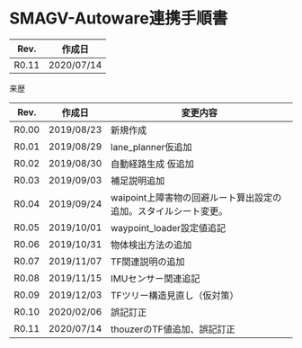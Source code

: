 # SMAGV-Autoware連携手順書

 

| Rev.  | 作成日     |
| ----- | ---------- |
| R0.11 | 2020/07/14 |



来歴

| Rev.  | 作成日     | 変更内容                                                     |
| :---: | ---------- | ------------------------------------------------------------ |
| R0.00 | 2019/08/23 | 新規作成                                                     |
| R0.01 | 2019/08/29 | lane_planner仮追加                                           |
| R0.02 | 2019/08/30 | 自動経路生成 仮追加                                          |
| R0.03 | 2019/09/03 | 補足説明追加                                                 |
| R0.04 | 2019/09/24 | waipoint上障害物の回避ルート算出設定の追加。スタイルシート変更。 |
| R0.05 | 2019/10/01 | waypoint_loader設定値追記                                    |
| R0.06 | 2019/10/31 | 物体検出方法の追加                                           |
| R0.07 | 2019/11/07 | TF関連説明の追加                                             |
| R0.08 | 2019/11/15 | IMUセンサー関連追記                                          |
| R0.09 | 2019/12/03 | TFツリー構造見直し（仮対策）                                 |
| R0.10 | 2020/02/06 | 誤記訂正                                                     |
| R0.11 | 2020/07/14 | thouzerのTF値追加、誤記訂正                                  |



